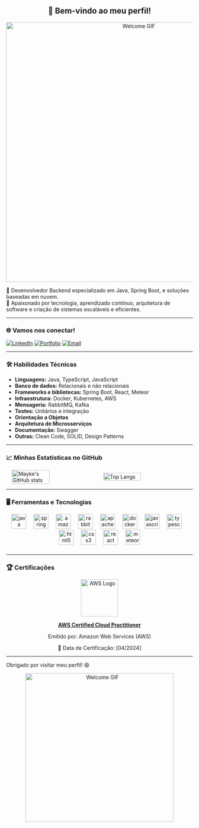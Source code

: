 <div align="center">
  <h2>👋 Bem-vindo ao meu perfil!</h2>
  <img src="https://i.pinimg.com/originals/83/b8/09/83b809857acd41a7bad4935b4734f9fc.gif" alt="Welcome GIF" width="700" >
</div>


🎯 Desenvolvedor Backend especializado em Java, Spring Boot, e soluções baseadas em nuvem.  
🚀 Apaixonado por tecnologia, aprendizado contínuo, arquitetura de software e criação de sistemas escaláveis e eficientes.  

---

### 🌐 Vamos nos conectar!

[![LinkedIn](https://img.shields.io/badge/LinkedIn-blue?style=for-the-badge&logo=linkedin&logoColor=white)](https://www.linkedin.com/in/mayke-anselmo-766301269/)
[![Portfolio](https://img.shields.io/badge/Portfólio-orange?style=for-the-badge&logo=firefox&logoColor=white)](https://seuportfolio.com)
[![Email](https://img.shields.io/badge/Email-red?style=for-the-badge&logo=gmail&logoColor=white)](mailto:mayke.rpmg@gmail.com)

---
<!-- 
### 🚀 Projetos em Destaque

- [📦 **InventoryManager**](https://github.com/maykeanselmo/InventoryManager): Sistema para gerenciamento de estoque em C.  
- [🌐 **GameCatalog**](https://github.com/maykeanselmo/GameCatalog): Plataforma para organização e compartilhamento de coleções de jogos.  
- [☁️ **Gateway API**](https://github.com/maykeanselmo/GatewayAPI): API em Spring Boot integrando serviços externos.  

---
-->

### 🛠️ Habilidades Técnicas

- **Linguagens:** Java, TypeScript, JavaScript
- **Banco de dados:** Relacionais e não relacionais 
- **Frameworks e bibliotecas:** Spring Boot, React, Meteor 
- **Infraestrutura:** Docker, Kubernetes, AWS  
- **Mensageria:** RabbitMQ, Kafka
- **Testes:** Unitários e integração
- **Orientação a Objetos**
- **Arquitetura de Microsserviços**
- **Documentação:** Swagger   
- **Outras:** Clean Code, SOLID, Design Patterns  

---

### 📈 Minhas Estatísticas no GitHub

<div style="display: flex; justify-content: center; align-items: center; gap: 20px;">
  <img src="https://github-readme-stats.vercel.app/api?username=maykeanselmo&show_icons=true&theme=dark" alt="Mayke's GitHub stats" width="45%">
  <img src="https://github-readme-stats.vercel.app/api/top-langs/?username=maykeanselmo&layout=compact&theme=dark" alt="Top Langs" width="45%">
</div>

---

### 🖥️ Ferramentas e Tecnologias

<div align="center">
  <img src="https://skillicons.dev/icons?i=java" height="40" alt="java logo"  />
  <img width="12" />
  <img src="https://skillicons.dev/icons?i=spring" height="40" alt="spring logo"  />
  <img width="12" />
  <img src="https://skillicons.dev/icons?i=aws" height="40" alt="amazonwebservices logo"  />
  <img width="12" />
  <img src="https://skillicons.dev/icons?i=rabbitmq" height="40" alt="rabbitmq logo"  />
  <img width="12" />
  <img src="https://skillicons.dev/icons?i=kafka" height="40" alt="apachekafka logo"  />
  <img width="12" />
  <img src="https://skillicons.dev/icons?i=docker" height="40" alt="docker logo"  />
  <img width="12" />
  <img src="https://skillicons.dev/icons?i=js" height="40" alt="javascript logo"  />
  <img width="12" />
  <img src="https://skillicons.dev/icons?i=ts" height="40" alt="typescript logo"  />
  <img width="12" />
  <img src="https://skillicons.dev/icons?i=html" height="40" alt="html5 logo"  />
  <img width="12" />
  <img src="https://skillicons.dev/icons?i=css" height="40" alt="css3 logo"  />
  <img width="12" />
  <img src="https://skillicons.dev/icons?i=react" height="40" alt="react logo"  />
  <img width="12" />
  <img src="https://www.technotification.com/wp-content/uploads/2017/06/meteorjs.png" height="40" alt="meteor logo"  />
</div>


###

---


### 🏆 Certificações

<div align="center">
  <img src="https://upload.wikimedia.org/wikipedia/commons/9/93/Amazon_Web_Services_Logo.svg" alt="AWS Logo" width="100">
  <a href="https://www.credly.com/badges/2becf92f-c00a-4551-aa63-dda5ca3929a4/linked_in_profile" target="_blank">
    <p><strong>AWS Certified Cloud Practitioner</strong></p>
  </a>
  <p>Emitido por: Amazon Web Services (AWS)</p>
  <p>📅 Data de Certificação: [04/2024]</p>
</div>

---


Obrigado por visitar meu perfil! 😄

<div align="center">
  <img src="https://i.giphy.com/media/v1.Y2lkPTc5MGI3NjExdzB0NWQ1NjRmdjZ6OWFjeWhuM3ZzM24waWpodTN5dml4d2k2ZXg5OSZlcD12MV9pbnRlcm5hbF9naWZfYnlfaWQmY3Q9Zw/bGgsc5mWoryfgKBx1u/giphy.gif" alt="Welcome GIF" width="400" >
</div>


